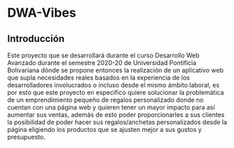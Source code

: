 # DWA-Vibes

## Introducción

Este proyecto que se desarrollará durante el curso Desarrollo Web Avanzado durante el semestre 2020-20 de Universidad Pontificia Bolivariana dónde se propone entonces la realización de un aplicativo web que supla necesidades reales basados en la experiencia de los desarrolladores involucrados o incluso desde el mismo ámbito laboral, es por esto que este proyecto en especifico quiere solucionar la problemática de un emprendimiento pequeño de regalos personalizado donde no cuentan con una página web y quieren tener un mayor impacto para así aumentar sus ventas, además de esto poder proporcionarles a sus clientes la posibilidad de poder hacer sus regalos/anchetas personalizados desde la página eligiendo los productos que se ajusten mejor a sus gustos y presupuesto. 
 